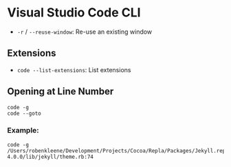 # Visual Studio Code CLI

- `-r` / `--reuse-window`: Re-use an existing window

## Extensions

- `code --list-extensions`: List extensions

## Opening at Line Number

	code -g
	code --goto

### Example:

	code -g /Users/robenkleene/Development/Projects/Cocoa/Repla/Packages/Jekyll.replaplugin/Contents/Resources/bundle/ruby/2.4.0/gems/jekyll-4.0.0/lib/jekyll/theme.rb:74
